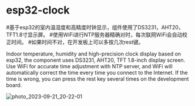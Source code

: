 # esp32-clock
#基于esp32的室内温湿度和高精度时钟显示，组件使用了DS3231，AHT20，TFT1.8寸显示屏。
#使用WiFi进行NTP服务器精确对时，每次联网WiFi会自动校正时间。
#如果时间不对，在开发板上可以多按几次rest键。

Indoor temperature, humidity and high-precision clock display based on esp32, the component uses DS3231, AHT20, TFT 1.8-inch display screen.
Use WiFi for accurate time adjustment with NTP server, and WiFi will automatically correct the time every time you connect to the Internet.
If the time is wrong, you can press the rest key several times on the development board.


![photo_2023-09-21_20-22-01](https://github.com/Tesla1983/esp32-clock/assets/30205867/0dab2547-4486-46f3-85d2-7c4a5d6cd2c5)
